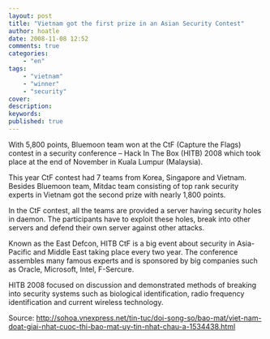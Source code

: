 ```yaml
---
layout: post
title: "Vietnam got the first prize in an Asian Security Contest"
author: hoatle
date: 2008-11-08 12:52
comments: true
categories:
    - "en"
tags:
    - "vietnam"
    - "winner"
    - "security"
cover:
description:
keywords:
published: true
---
```


With 5,800 points, Bluemoon team won at the CtF (Capture the Flags) contest in a security
conference – Hack In The Box (HITB) 2008 which took place at the end of November in Kuala Lumpur
(Malaysia).

<!-- more -->

This year CtF contest had 7 teams from Korea, Singapore and Vietnam. Besides Bluemoon team, Mitdac
team consisting of top rank security experts in Vietnam got the second prize with nearly 1,800
points.

In the CtF contest, all the teams are provided a server having security holes in daemon. The
participants have to exploit these holes, break into other servers and defend their own server
against other attacks.


Known as the East Defcon, HITB CtF is a big event about security in Asia-Pacific and Middle East
taking place every two year. The conference assembles many famous experts and is sponsored by big
companies such as Oracle, Microsoft, Intel, F-Sercure.

HITB 2008 focused on discussion and demonstrated methods of breaking into security systems such as
biological identification, radio frequency identification and current wireless technology.

Source: http://sohoa.vnexpress.net/tin-tuc/doi-song-so/bao-mat/viet-nam-doat-giai-nhat-cuoc-thi-bao-mat-uy-tin-nhat-chau-a-1534438.html
